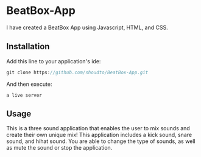 # BeatBox-App
I have created a BeatBox App using Javascript, HTML, and CSS.

## Installation

Add this line to your application's ide:

```javascript
git clone https://github.com/shoudto/BeatBox-App.git
```

And then execute:

    a live server

## Usage
This is a three sound application that enables the user to mix sounds and create their own unique mix! This application includes a kick sound, snare sound, and hihat sound. You are able to change the type of sounds, as well as mute the sound or stop the application. 

